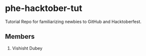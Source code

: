# phe-hacktober-tut
Tutorial Repo for familiarizing newbies to GitHub and Hacktoberfest.

## Members
1. Vishisht Dubey
